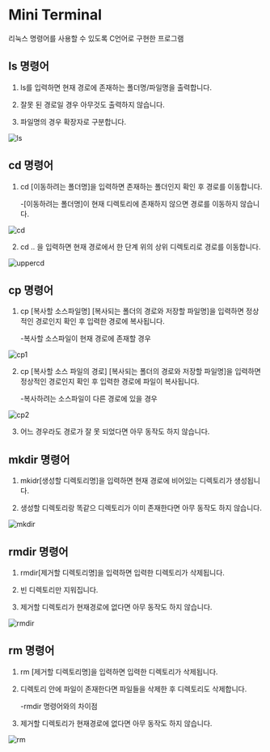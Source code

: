 # Mini Terminal
리눅스 명령어를 사용할 수 있도록 C언어로 구현한 프로그램


## ls 명령어
1. ls를 입력하면 현재 경로에 존재하는 폴더명/파일명을 출력합니다.

2. 잘못 된 경로일 경우 아무것도 출력하지 않습니다.

3. 파일명의 경우 확장자로 구분합니다.

![ls](https://user-images.githubusercontent.com/66424045/91551976-fe8f6300-e965-11ea-9c6e-b54e0c2179da.PNG)

 ## cd 명령어

 1. cd [이동하려는 폴더명]을 입력하면 존재하는 폴더인지 확인 후 경로를 이동합니다.

      -[이동하려는 폴더명]이 현재 디렉토리에 존재하지 않으면 경로를 이동하지 않습니다.
   
![cd](https://user-images.githubusercontent.com/66424045/91552378-aa38b300-e966-11ea-8954-249b1aefc708.PNG)



2. cd .. 을 입력하면 현재 경로에서 한 단계 위의 상위 디렉토리로 경로를 이동합니다.
  
 
![uppercd](https://user-images.githubusercontent.com/66424045/91552495-df450580-e966-11ea-82e7-29fd55b040cf.PNG)




## cp 명령어

1. cp [복사할 소스파일명] [복사되는 폴더의 경로와 저장할 파일명]을 입력하면   정상적인 경로인지 확인 후 입력한 경로에 복사됩니다.

   -복사할 소스파일이 현재 경로에 존재할 경우
  
![cp1](https://user-images.githubusercontent.com/66424045/91552578-000d5b00-e967-11ea-9132-da07598db1d6.PNG)




2.  cp [복사할 소스 파일의 경로] [복사되는 폴더의 경로와 저장할 파일명]을 입력하면 정상적인 경로인지 확인 후 입력한 경로에 파일이 복사됩니다.

    -복사하려는 소스파일이 다른 경로에 있을 경우


![cp2](https://user-images.githubusercontent.com/66424045/91552960-98a3db00-e967-11ea-814a-ac86c48ffc2c.PNG)


3. 어느 경우라도 경로가 잘 못 되었다면 아무 동작도 하지 않습니다.

## mkdir 명령어
1. mkidr[생성할 디렉토리명]을 입력하면 현재 경로에 비어있는 디렉토리가 생성됩니다.

2. 생성할 디렉토리랑 똑같으 디렉토리가 이미 존재한다면 아무 동작도 하지 않습니다.

![mkdir](https://user-images.githubusercontent.com/66424045/91553186-f33d3700-e967-11ea-9eb1-20f60fb86a7a.PNG)


## rmdir 명령어
1. rmdir[제거할 디렉토리명]을 입력하면 입력한 디렉토리가 삭제됩니다.

2. 빈 디렉토리만 지워집니다.

3. 제거할 디렉토리가 현재경로에 없다면 아무 동작도 하지 않습니다.

![rmdir](https://user-images.githubusercontent.com/66424045/91553402-4b743900-e968-11ea-8d13-a7e652acc905.PNG)


## rm 명령어

1. rm [제거할 디렉토리명]을 입력하면 입력한 디렉토리가 삭제됩니다.

2. 디렉토리 안에 파일이 존재한다면 파일들을 삭제한 후 디렉토리도 삭제합니다.
 
    -rmdir 명령어와의 차이점
 
3. 제거할 디렉토리가 현재경로에 없다면 아무 동작도 하지 않습니다.

![rm](https://user-images.githubusercontent.com/66424045/91553572-99893c80-e968-11ea-803e-d205d5ed2b98.PNG)

<!--stackedit_data:
eyJoaXN0b3J5IjpbLTEzODIyNzkzNywtODc2NDA1MjAsLTExMD
IwMTcwNjYsNjA0MjQ2MTUsNjM1MDM1MjExLDE2MTc1ODg0NDIs
LTEzNzM2OTUxNDBdfQ==
-->
